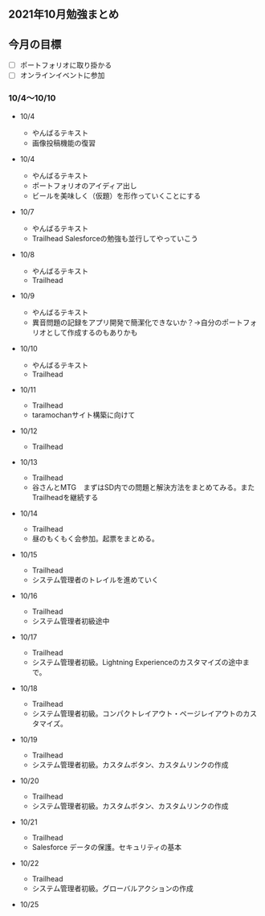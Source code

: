 ## 2021年10月勉強まとめ

## 今月の目標

- [ ] ポートフォリオに取り掛かる
- [ ] オンラインイベントに参加

### 10/4〜10/10

- 10/4
  - やんばるテキスト
  - 画像投稿機能の復習

- 10/4
  - やんばるテキスト
  - ポートフォリオのアイディア出し
  - ビールを美味しく（仮題）を形作っていくことにする

- 10/7
  - やんばるテキスト
  - Trailhead Salesforceの勉強も並行してやっていこう

- 10/8
  - やんばるテキスト
  - Trailhead

- 10/9
  - やんばるテキスト
  - 異音問題の記録をアプリ開発で簡潔化できないか？→自分のポートフォリオとして作成するのもありかも

- 10/10
  - やんばるテキスト
  - Trailhead

- 10/11
  - Trailhead
  - taramochanサイト構築に向けて

- 10/12
  - Trailhead

- 10/13
  - Trailhead
  - 谷さんとMTG　まずはSD内での問題と解決方法をまとめてみる。またTrailheadを継続する

- 10/14
  - Trailhead
  - 昼のもくもく会参加。起票をまとめる。

- 10/15
  - Trailhead
  - システム管理者のトレイルを進めていく

- 10/16
  - Trailhead
  - システム管理者初級途中

- 10/17
  - Trailhead
  - システム管理者初級。Lightning Experienceのカスタマイズの途中まで。

- 10/18
  - Trailhead
  - システム管理者初級。コンパクトレイアウト・ページレイアウトのカスタマイズ。

- 10/19
  - Trailhead
  - システム管理者初級。カスタムボタン、カスタムリンクの作成

- 10/20
  - Trailhead
  - システム管理者初級。カスタムボタン、カスタムリンクの作成

- 10/21
  - Trailhead
  - Salesforce データの保護。セキュリティの基本

- 10/22
  - Trailhead
  - システム管理者初級。グローバルアクションの作成

- 10/25
